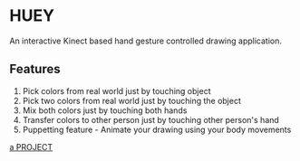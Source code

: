 # HUEY

An interactive Kinect based hand gesture controlled drawing application. 

## Features

1. Pick colors from real world just by touching object
2. Pick two colors from real world just by touching the object
3. Mix both colors just by touching both hands
4. Transfer colors to other person just by touching other person's hand
5. Puppetting feature - Animate your drawing using your body movements

[a PROJECT](https://www.behance.net/gallery/17018237/HUEY-An-Interactive-Play-Environment-for-Kids)
